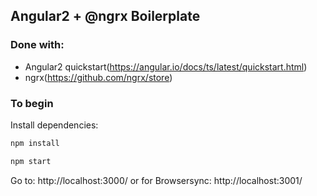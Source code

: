 ## Angular2 + @ngrx Boilerplate

### Done with:

* Angular2 quickstart(https://angular.io/docs/ts/latest/quickstart.html)
* ngrx(https://github.com/ngrx/store)

### To begin

Install dependencies:
```javascript
npm install
```

```javascript
npm start
```
Go to: http://localhost:3000/ 
or for Browsersync: http://localhost:3001/


